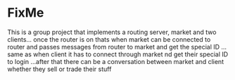 # FixMe
This is a group project that implements a routing server, market and  two clients... once the router is on thats when market can be connected to router and passes messages from router to market and get the special ID ... same as when client it has to connect through market nd get their special ID to login ...after that there can be a conversation between market and client whether they sell or trade their stuff
